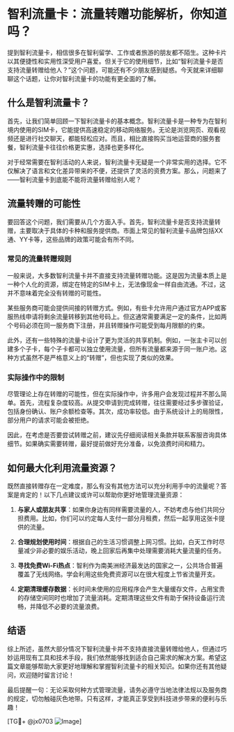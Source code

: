 # 智利流量卡：流量转赠功能解析，你知道吗？

提到智利流量卡，相信很多在智利留学、工作或者旅游的朋友都不陌生。这种卡片以其便捷性和实用性深受用户喜爱。但关于它的使用细节，比如“智利流量卡是否支持流量转赠给他人？”这个问题，可能还有不少朋友感到疑惑。今天就来详细聊聊这个话题，让你对智利流量卡的功能有更全面的了解。

## 什么是智利流量卡？

首先，让我们简单回顾一下智利流量卡的基本概念。智利流量卡是一种专为在智利境内使用的SIM卡，它能提供高速稳定的移动网络服务。无论是浏览网页、观看视频还是进行社交聊天，都能轻松应对。而且，相比直接购买当地运营商的服务套餐，智利流量卡往往价格更实惠，选择也更多样化。

对于经常需要在智利活动的人来说，智利流量卡无疑是一个非常实用的选择。它不仅解决了语言和文化差异带来的不便，还提供了灵活的资费方案。那么，问题来了——智利流量卡到底能不能将流量转赠给别人呢？

## 流量转赠的可能性

要回答这个问题，我们需要从几个方面入手。首先，智利流量卡是否支持流量转赠，主要取决于具体的卡种和服务提供商。市面上常见的智利流量卡品牌包括XX通、YY卡等，这些品牌的政策可能会有所不同。

### 常见的流量转赠规则

一般来说，大多数智利流量卡并不直接支持流量转赠功能。这是因为流量本质上是一种个人化的资源，绑定在特定的SIM卡上，无法像现金一样自由流通。不过，这并不意味着完全没有转赠的可能性。

某些服务商可能会提供间接的转赠方式。例如，有些卡允许用户通过官方APP或客服热线申请将剩余流量转移到其他号码上。但这通常需要满足一定的条件，比如两个号码必须在同一服务商下注册，并且转赠操作可能受到每月限额的约束。

此外，还有一些特殊的流量卡设计了更为灵活的共享机制。例如，一张主卡可以创建多个子卡，每个子卡都可以独立使用流量，但所有流量都来源于同一账户池。这种方式虽然不是严格意义上的“转赠”，但也实现了类似的效果。

### 实际操作中的限制

尽管理论上存在转赠的可能性，但在实际操作中，许多用户会发现过程并不那么简单。首先，流程复杂度较高。从提交申请到完成转赠，往往需要经过多步骤验证，包括身份确认、账户余额检查等。其次，成功率较低。由于系统设计上的局限性，部分用户的请求可能会被拒绝。

因此，在考虑是否要尝试转赠之前，建议先仔细阅读相关条款并联系客服咨询具体细节。如果确实需要转赠，最好提前做好充分准备，以免浪费时间和精力。

## 如何最大化利用流量资源？

既然直接转赠存在一定难度，那么有没有其他方法可以充分利用手中的流量呢？答案是肯定的！以下几点建议或许可以帮助你更好地管理流量资源：

1. **与家人或朋友共享**：如果你身边有同样需要流量的人，不妨考虑与他们共同分担费用。比如，你们可以约定每人支付一部分月租费，然后一起享用这张卡提供的流量。
   
2. **合理规划使用时间**：根据自己的生活习惯调整上网习惯。比如，白天工作时尽量减少非必要的娱乐活动，晚上回家后再集中处理需要消耗大量流量的任务。
   
3. **寻找免费Wi-Fi热点**：智利作为南美洲经济最发达的国家之一，公共场合普遍覆盖了无线网络。学会利用这些免费资源可以在很大程度上节省流量开支。

4. **定期清理缓存数据**：长时间未使用的应用程序会产生大量缓存文件，占用宝贵的存储空间同时也增加了流量消耗。定期清理这些文件有助于保持设备运行流畅，并降低不必要的流量浪费。

## 结语

综上所述，虽然大部分情况下智利流量卡并不支持直接流量转赠给他人，但通过巧妙运用现有工具和技术手段，我们依然能够找到适合自己需求的解决方案。希望这篇文章能够帮助大家更好地理解和掌握智利流量卡的相关知识。如果你还有其他疑问，欢迎随时留言讨论！

最后提醒一句：无论采取何种方式管理流量，请务必遵守当地法律法规以及服务商的规定，切勿触碰灰色地带。只有这样，才能真正享受到科技进步带来的便利与乐趣！

[TG💪+ @jx0703 ![Image](https://github.com/user-attachments/assets/dbca1d08-cadb-493c-b0ec-ad6f7a83f270)]